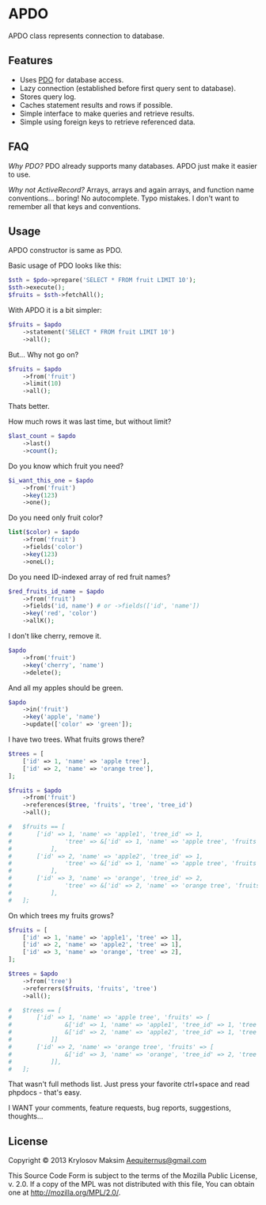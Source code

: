 # APDO

APDO class represents connection to database.



## Features

- Uses [PDO](http://php.net/manual/book.pdo.php) for database access.
- Lazy connection (established before first query sent to database).
- Stores query log.
- Caches statement results and rows if possible.
- Simple interface to make queries and retrieve results.
- Simple using foreign keys to retrieve referenced data.



## FAQ

*Why PDO?*
PDO already supports many databases. APDO just make it easier to use.

*Why not ActiveRecord?*
Arrays, arrays and again arrays, and function name conventions... boring! No autocomplete. Typo mistakes. I don't want to remember all that keys and conventions.



## Usage

APDO constructor is same as PDO.

Basic usage of PDO looks like this:

```php
$sth = $pdo->prepare('SELECT * FROM fruit LIMIT 10');
$sth->execute();
$fruits = $sth->fetchAll();
```

With APDO it is a bit simpler:

```php
$fruits = $apdo
    ->statement('SELECT * FROM fruit LIMIT 10')
    ->all();
```

But... Why not go on?

```php
$fruits = $apdo
    ->from('fruit')
    ->limit(10)
    ->all();
```

Thats better.

How much rows it was last time, but without limit?

```php
$last_count = $apdo
    ->last()
    ->count();
```

Do you know which fruit you need?

```php
$i_want_this_one = $apdo
    ->from('fruit')
    ->key(123)
    ->one();
```

Do you need only fruit color?

```php
list($color) = $apdo
    ->from('fruit')
    ->fields('color')
    ->key(123)
    ->oneL();
```

Do you need ID-indexed array of red fruit names?

```php
$red_fruits_id_name = $apdo
    ->from('fruit')
    ->fields('id, name') # or ->fields(['id', 'name'])
    ->key('red', 'color')
    ->allK();
```

I don't like cherry, remove it.

```php
$apdo
    ->from('fruit')
    ->key('cherry', 'name')
    ->delete();
```

And all my apples should be green.

```php
$apdo
    ->in('fruit')
    ->key('apple', 'name')
    ->update(['color' => 'green']);
```

I have two trees. What fruits grows there?

```php
$trees = [
    ['id' => 1, 'name' => 'apple tree'],
    ['id' => 2, 'name' => 'orange tree'],
];

$fruits = $apdo
    ->from('fruit')
    ->references($tree, 'fruits', 'tree', 'tree_id')
    ->all();

#   $fruits == [
#       ['id' => 1, 'name' => 'apple1', 'tree_id' => 1,
#               'tree' => &['id' => 1, 'name' => 'apple tree', 'fruits' => &recursion],
#           ],
#       ['id' => 2, 'name' => 'apple2', 'tree_id' => 1,
#               'tree' => &['id' => 1, 'name' => 'apple tree', 'fruits' => &recursion],
#           ],
#       ['id' => 3, 'name' => 'orange', 'tree_id' => 2,
#               'tree' => &['id' => 2, 'name' => 'orange tree', 'fruits' => &recursion],
#           ],
#   ];
```

On which trees my fruits grows?

```php
$fruits = [
    ['id' => 1, 'name' => 'apple1', 'tree' => 1],
    ['id' => 2, 'name' => 'apple2', 'tree' => 1],
    ['id' => 3, 'name' => 'orange', 'tree' => 2],
];

$trees = $apdo
    ->from('tree')
    ->referrers($fruits, 'fruits', 'tree')
    ->all();

#   $trees == [
#       ['id' => 1, 'name' => 'apple tree', 'fruits' => [
#               &['id' => 1, 'name' => 'apple1', 'tree_id' => 1, 'tree' => &reqursion],
#               &['id' => 2, 'name' => 'apple2', 'tree_id' => 1, 'tree' => &reqursion],
#           ]]
#       ['id' => 2, 'name' => 'orange tree', 'fruits' => [
#               &['id' => 3, 'name' => 'orange', 'tree_id' => 2, 'tree' => &reqursion],
#           ]],
#   ];
```

That wasn't full methods list. Just press your favorite ctrl+space and read phpdocs - that's easy.

I WANT your comments, feature requests, bug reports, suggestions, thoughts...



## License

Copyright © 2013 Krylosov Maksim <Aequiternus@gmail.com>

This Source Code Form is subject to the terms of the Mozilla Public
License, v. 2.0. If a copy of the MPL was not distributed with this
file, You can obtain one at http://mozilla.org/MPL/2.0/.
